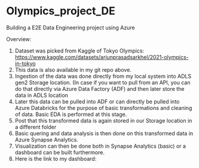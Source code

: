 # Olympics_project_DE
Building a E2E Data Engineering project using Azure

Overview:
1. Dataset was picked from Kaggle of Tokyo Olympics: https://www.kaggle.com/datasets/arjunprasadsarkhel/2021-olympics-in-tokyo
2. This data is also available in my git repo above.
3. Ingestion of the data was done directly from my local system into ADLS gen2 Storage location. (In case if you want to pull from an API, you can do that directly via Azure Data Factory 
(ADF) and then later store the data in ADLS location
4. Later this data can be pulled into ADF or can directly be pulled into Azure Databricks for the purpose of basic transformations and cleaning of data. Basic EDA is performed at this stage.
5. Post that this transformed data is again stored in our Storage location in a different folder
6. Basic quering and data analysis is then done on this transformed data in Azure Synapse Analytics.
7. Visualization can then be done both in Synapse Analytics (basic) or a dashboard can be built furthermore.
8. Here is the link to my dashboard: 
